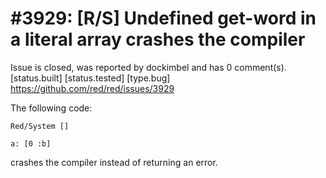 
#3929: [R/S] Undefined get-word in a literal array crashes the compiler
================================================================================
Issue is closed, was reported by dockimbel and has 0 comment(s).
[status.built] [status.tested] [type.bug]
<https://github.com/red/red/issues/3929>

The following code:
```
Red/System []

a: [0 :b]
```
crashes the compiler instead of returning an error.


